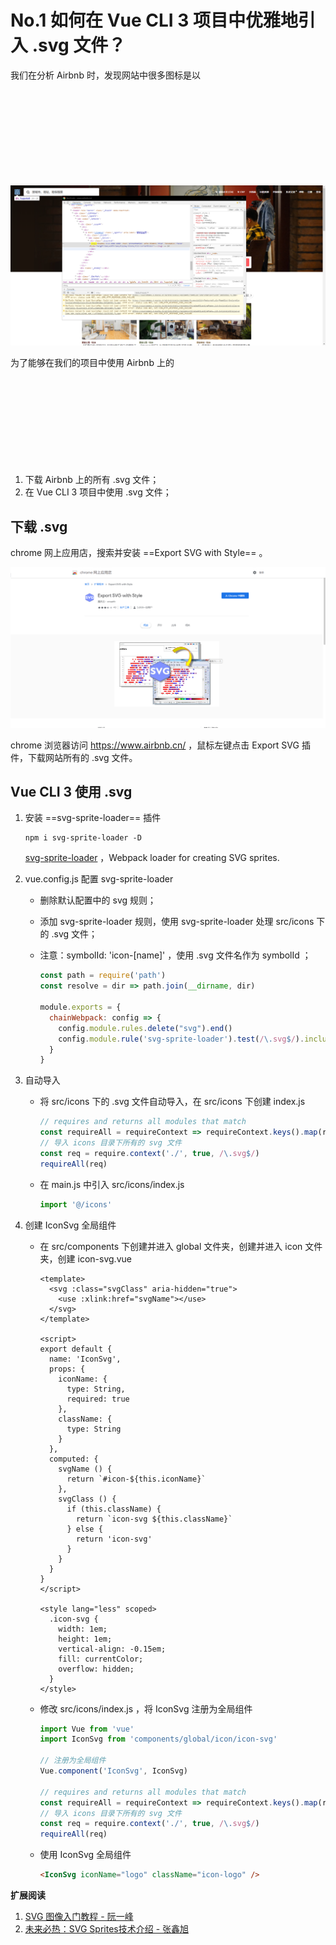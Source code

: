 # No.1 如何在 Vue CLI 3 项目中优雅地引入 .svg 文件？

我们在分析 Airbnb 时，发现网站中很多图标是以 <svg> 标签的方式引入的。为了与 Airbnb 的图标保持一致，我们也将采用 <svg> 标签的方式。

![airbnb-use-svg.png](https://github.com/negrochn/airbnb/blob/master/doc/images/svg-sprite-loader/airbnb-use-svg.png?raw=true)

为了能够在我们的项目中使用 Airbnb 上的 <svg> ，我们需要执行以下步骤：

1. 下载 Airbnb 上的所有 .svg 文件；
2. 在 Vue CLI 3 项目中使用 .svg 文件；

## 下载 .svg

chrome 网上应用店，搜索并安装 ==Export SVG with Style== 。

![export-svg-with-style.png](https://github.com/negrochn/airbnb/blob/master/doc/images/svg-sprite-loader/export-svg-with-style.png?raw=true)

chrome 浏览器访问 https://www.airbnb.cn/ ，鼠标左键点击 Export SVG 插件，下载网站所有的 .svg 文件。

## Vue CLI 3 使用 .svg

1. 安装 ==svg-sprite-loader== 插件

   ```
   npm i svg-sprite-loader -D
   ```

   [svg-sprite-loader](https://github.com/JetBrains/svg-sprite-loader) ，Webpack loader for creating SVG sprites.

2. vue.config.js 配置 svg-sprite-loader

   - 删除默认配置中的 svg 规则；

   - 添加 svg-sprite-loader 规则，使用 svg-sprite-loader 处理 src/icons 下的 .svg 文件；

   - 注意：symbolId: 'icon-[name]' ，使用 .svg 文件名作为 symbolId ；

     ```js
     const path = require('path')
     const resolve = dir => path.join(__dirname, dir)
     
     module.exports = {
       chainWebpack: config => {
         config.module.rules.delete("svg").end()
         config.module.rule('svg-sprite-loader').test(/\.svg$/).include.add(resolve('src/icons')).end().use('svg-sprite-loader').loader('svg-sprite-loader').options({ symbolId: 'icon-[name]' }).end()
       }
     }
     ```

     

3. 自动导入

   - 将 src/icons 下的 .svg 文件自动导入，在 src/icons 下创建 index.js

     ```js
     // requires and returns all modules that match
     const requireAll = requireContext => requireContext.keys().map(requireContext)
     // 导入 icons 目录下所有的 svg 文件
     const req = require.context('./', true, /\.svg$/)
     requireAll(req)
     ```

   - 在 main.js 中引入 src/icons/index.js

     ```js
     import '@/icons'
     ```

4. 创建 IconSvg 全局组件

   - 在 src/components 下创建并进入 global 文件夹，创建并进入 icon 文件夹，创建 icon-svg.vue

     ```vue
     <template>
       <svg :class="svgClass" aria-hidden="true">
         <use :xlink:href="svgName"></use>
       </svg>
     </template>
     
     <script>
     export default {
       name: 'IconSvg',
       props: {
         iconName: {
           type: String,
           required: true
         },
         className: {
           type: String
         }
       },
       computed: {
         svgName () {
           return `#icon-${this.iconName}`
         },
         svgClass () {
           if (this.className) {
             return `icon-svg ${this.className}`
           } else {
             return 'icon-svg'
           }
         }
       }
     }
     </script>
     
     <style lang="less" scoped>
       .icon-svg {
         width: 1em;
         height: 1em;
         vertical-align: -0.15em;
         fill: currentColor;
         overflow: hidden;
       }
     </style>
     ```

   - 修改 src/icons/index.js ，将 IconSvg 注册为全局组件

     ```js
     import Vue from 'vue'
     import IconSvg from 'components/global/icon/icon-svg'
     
     // 注册为全局组件
     Vue.component('IconSvg', IconSvg)
     
     // requires and returns all modules that match
     const requireAll = requireContext => requireContext.keys().map(requireContext)
     // 导入 icons 目录下所有的 svg 文件
     const req = require.context('./', true, /\.svg$/)
     requireAll(req)
     ```

   - 使用 IconSvg 全局组件

     ```html
     <IconSvg iconName="logo" className="icon-logo" />
     ```

**扩展阅读**

1. [SVG 图像入门教程 - 阮一峰](http://www.ruanyifeng.com/blog/2018/08/svg.html?utm_source=tuicool&utm_medium=referral)
2. [未来必热：SVG Sprites技术介绍 - 张鑫旭](https://www.zhangxinxu.com/wordpress/2014/07/introduce-svg-sprite-technology/)